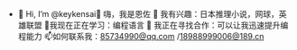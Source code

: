 - 👋 Hi, I’m @keykensai👋 嗨，我是恩佐
👀 我有兴趣：日本推理小说，网球，英雄联盟
🌱我现在正在学习：编程语言
💞️ 我正在寻找合作：可以让我迅速提升编程能力
📫如何联系我：85734990@qq.com /18988999006@189.cn

<!---
keykensai/keykensai is a ✨ special ✨ repository because its `README.md` (this file) appears on your GitHub profile.
You can click the Preview link to take a look at your changes.
--->
